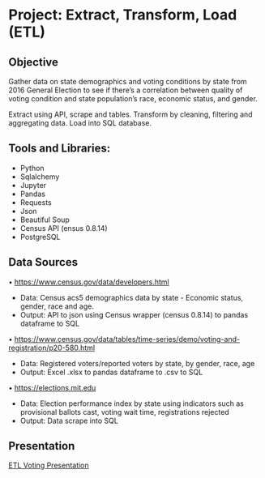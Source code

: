 # Project: Extract, Transform, Load (ETL)

## Objective
Gather data on state demographics and voting conditions by state from 2016 General Election to see if there’s a correlation between quality of voting condition and state population’s race, economic status, and gender.
 
Extract using API, scrape and tables. Transform by cleaning, filtering and aggregating data. Load into SQL database.

## Tools and Libraries:
* Python
* Sqlalchemy
* Jupyter
* Pandas
* Requests
* Json
* Beautiful Soup
* Census API (ensus 0.8.14)
* PostgreSQL 

## Data Sources
•	https://www.census.gov/data/developers.html 
* Data: Census acs5 demographics data by state - Economic status, gender, race and age.
* Output: API to json using Census wrapper (census 0.8.14) to pandas dataframe to SQL

•	https://www.census.gov/data/tables/time-series/demo/voting-and-registration/p20-580.html
* Data: Registered voters/reported voters by state, by gender, race, age
* Output: Excel .xlsx to pandas dataframe to .csv to SQL 

•	https://elections.mit.edu
* Data: Election performance index by state using indicators such as provisional ballots cast, voting wait time, registrations rejected
* Output: Data scrape into SQL

## Presentation
[ETL Voting Presentation](https://github.com/obfrap/testing/blob/master/ETL_%20VOTERS%20AND%20VOTING%20CONDITIONS.pdf)
